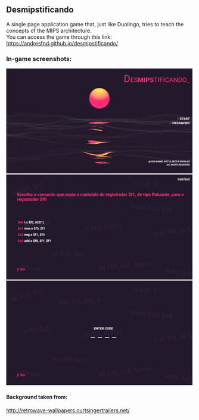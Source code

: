 ## Desmipstificando
A single page application game that, just like Duolingo, tries to teach the concepts of the MIPS architecture.  
You can access the game through this link:
https://andresfnd.github.io/desmipstificando/

### In-game screenshots:
<div>
  <img src="https://github.com/AndreSFND/desmipstificando/blob/master/screenshots/0.jpeg?raw=true" width="500" title="Tela inicial">
  <img src="https://github.com/AndreSFND/desmipstificando/blob/master/screenshots/1.jpeg?raw=true" width="500" title="Questão">
  <img src="https://github.com/AndreSFND/desmipstificando/blob/master/screenshots/2.jpeg?raw=true" width="500" title="Password screen">
</div>

#### Background taken from:
http://retrowave-wallpapers.curtsingertrailers.net/
